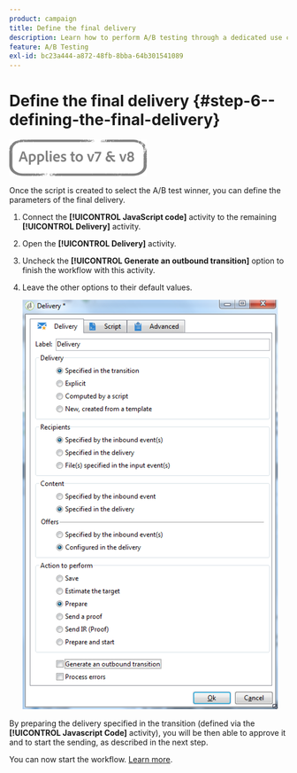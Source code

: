 ```yaml
---
product: campaign
title: Define the final delivery
description: Learn how to perform A/B testing through a dedicated use case
feature: A/B Testing
exl-id: bc23a444-a872-48fb-8bba-64b301541089
---
```

# Define the final delivery {#step-6--defining-the-final-delivery}

![](../../assets/common.svg)

Once the script is created to select the A/B test winner, you can define the parameters of the final delivery.

1. Connect the **[!UICONTROL JavaScript code]** activity to the remaining **[!UICONTROL Delivery]** activity.
1. Open the **[!UICONTROL Delivery]** activity.
1. Uncheck the **[!UICONTROL Generate an outbound transition]** option to finish the workflow with this activity.
1. Leave the other options to their default values. 

   ![](assets/ab_test_final_delivery.png)

By preparing the delivery specified in the transition (defined via the **[!UICONTROL Javascript Code]** activity), you will be then able to approve it and to start the sending, as described in the next step.

You can now start the workflow. [Learn more](a-b-testing-uc-start-workflow.md).
